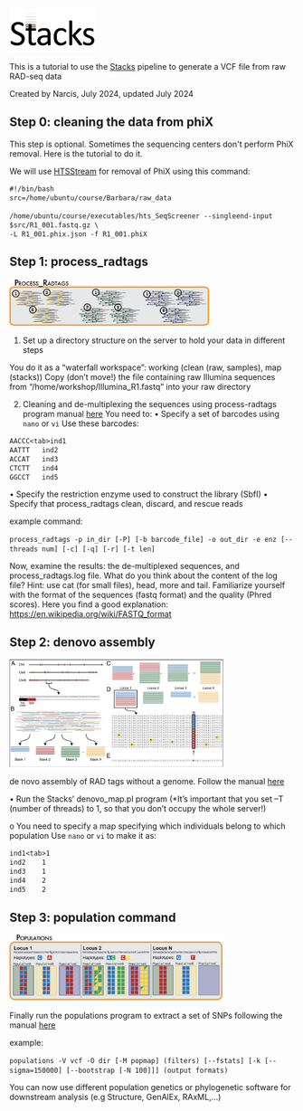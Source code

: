 <img src="./stacks_logo.png" width="30%" height="30%">

This is a tutorial to use the [Stacks](https://catchenlab.life.illinois.edu/stacks/manual/) pipeline to generate a VCF file from raw RAD-seq data

Created by Narcis, July 2024, updated July 2024 


## Step 0: cleaning the data from phiX

This step is optional. Sometimes the sequencing centers don't perform PhiX removal. Here is the tutorial to do it.

We will use [HTSStream](https://github.com/s4hts/HTStream) for removal of PhiX using this command:

```
#!/bin/bash
src=/home/ubuntu/course/Barbara/raw_data

/home/ubuntu/course/executables/hts_SeqScreener --singleend-input $src/R1_001.fastq.gz \
-L R1_001.phix.json -f R1_001.phiX 
```


## Step 1: process_radtags

<img src="./process_radtags.png" width="70%" height="70%">

1)	Set up a directory structure on the server to hold your data in different steps

You do it as a “waterfall workspace”: working (clean (raw, samples), map (stacks))
Copy (don’t move!) the file containing raw Illumina sequences from “/home/workshop/Illumina_R1.fastq” into your raw directory

2)	Cleaning and de-multiplexing the sequences using process-radtags program manual [here](https://catchenlab.life.illinois.edu/stacks/manual/#clean)
You need to:
•	Specify a set of barcodes using `nano` or `vi`
Use these barcodes:

``` 
AACCC<tab>ind1
AATTT	ind2		
ACCAT	ind3	
CTCTT	ind4
GGCCT	ind5
```

•	Specify the restriction enzyme used to construct the library (SbfI)
•	Specify that process_radtags clean, discard, and rescue reads

example command:

`
process_radtags -p in_dir [-P] [-b barcode_file] -o out_dir -e enz [--threads num] [-c] [-q] [-r] [-t len]
`



Now, examine the results: the de-multiplexed sequences, and process_radtags.log file. What do you think about the content of the log file? Hint: use cat (for small files), head, more and tail.
Familiarize yourself with the format of the sequences (fastq format) and the quality (Phred scores). Here you find a good explanation: https://en.wikipedia.org/wiki/FASTQ_format 




## Step 2: denovo assembly
<img src="./denovo.png" width="75%" height="75%">

de novo assembly of RAD tags without a genome. Follow the manual [here](http://catchenlab.life.illinois.edu/stacks/comp/denovo_map.php)

•	Run the Stacks’ denovo_map.pl program (*It’s important that you set –T (number of threads) to 1, so that you don’t occupy the whole server!)

o	You need to specify a map specifying which individuals belong to which population
Use `nano` or `vi` to make it as:

```
ind1<tab>1
ind2	1
ind3	1
ind4	2
ind5	2
```






## Step 3: population command
<img src="./populations.png" width="75%" height="75%">

Finally run the populations program to extract a set of SNPs following the manual [here](http://catchenlab.life.illinois.edu/stacks/comp/populations.php)

example: 

`
populations -V vcf -O dir [-M popmap] (filters) [--fstats] [-k [--sigma=150000] [--bootstrap [-N 100]]] (output formats)
`

You can now use different population genetics or phylogenetic software for downstream analysis (e.g Structure, GenAlEx, RAxML,…)










